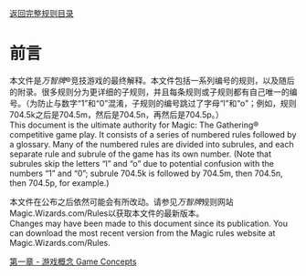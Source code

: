 [返回完整规则目录](/cr/)

# 前言

本文件是*万智牌*®竞技游戏的最终解释。本文件包括一系列编号的规则，以及随后的附录。很多规则分为更详细的子规则，并且每条规则或子规则都有自己唯一的编号。（为防止与数字“1”和“0”混淆，子规则的编号跳过了字母“l”和“o”；例如，规则704.5k之后是704.5m，然后是704.5n，再然后是704.5p。）   
This document is the ultimate authority for Magic: The Gathering® competitive game play. It consists of a series of numbered rules followed by a glossary. Many of the numbered rules are divided into subrules, and each separate rule and subrule of the game has its own number. (Note that subrules skip the letters “l” and “o” due to potential confusion with the numbers “1” and “0”; subrule 704.5k is followed by 704.5m, then 704.5n, then 704.5p, for example.)

本文件在公布之后依然可能会有所改动。请参见*万智牌*规则网站Magic.Wizards.com/Rules以获取本文件的最新版本。   
Changes may have been made to this document since its publication. You can download the most recent version from the Magic rules website at Magic.Wizards.com/Rules.



[第一章 - 游戏概念 Game Concepts](/cr/1)